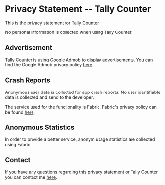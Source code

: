 # Privacy Statement -- Tally Counter
This is the privacy statement for [Tally Counter](https://play.google.com/store/apps/details?id=de.cliff.strichliste&hl=en_US)

No personal information is collected when using Tally Counter.

## Advertisement
Tally Counter is using Google Admob to display advertisements. You can find the Google Admob privacy policy [here](https://policies.google.com/privacy?hl=en).

## Crash Reports
Anonymous user data is collected for app crash reports. No user identifiable data is collected and send to the developer.

The service used for the functionality is Fabric. Fabric's privacy policy can be found [here](https://fabric.io/terms).

## Anonymous Statistics
In order to provide a better service, anonym usage statistics are collected using Fabric.

## Contact
If you have any questions regarding this privacy statement or Tally Counter you can contact me [here](mailto:cliff.playstore@gmail.com).